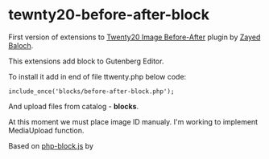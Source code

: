 # tewnty20-before-after-block

First version of extensions to [Twenty20 Image Before-After](https://wordpress.org/plugins/twenty20/) plugin by [Zayed Baloch](https://zayedbaloch.com/).

This extensions add block to Gutenberg Editor.

To install it add in end of file ttwenty.php below code:
```
include_once('blocks/before-after-block.php');
```

And upload files from catalog - **blocks**.

At this moment we must place image ID manualy. 
I'm working to implement MediaUpload function.

Based on [php-block.js](https://gist.github.com/pento/cf38fd73ce0f13fcf0f0ae7d6c4b685d) by 
